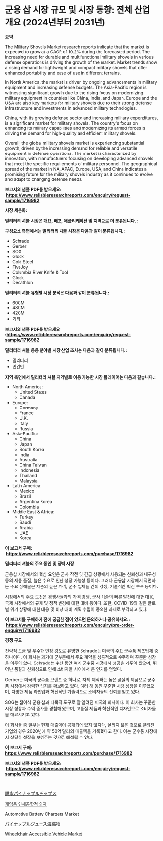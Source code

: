 <p><h1>군용 삽 시장 규모 및 시장 동향: 전체 산업 개요 (2024년부터 2031년)</h1></p><p><strong>요약</strong></p>
<p><p>The Military Shovels Market research reports indicate that the market is expected to grow at a CAGR of 10.2% during the forecasted period. The increasing need for durable and multifunctional military shovels in various defense operations is driving the growth of the market. Market trends show a rising demand for lightweight and compact military shovels that offer enhanced portability and ease of use in different terrains.</p><p>In North America, the market is driven by ongoing advancements in military equipment and increasing defense budgets. The Asia-Pacific region is witnessing significant growth due to the rising focus on modernizing military equipment in countries like China, India, and Japan. Europe and the USA are also key markets for military shovels due to their strong defense infrastructure and investments in advanced military technologies.</p><p>China, with its growing defense sector and increasing military expenditures, is a significant market for military shovels. The country's focus on enhancing its military capabilities and modernizing its armed forces is driving the demand for high-quality and efficient military shovels.</p><p>Overall, the global military shovels market is experiencing substantial growth, driven by the increasing demand for reliable and versatile equipment in defense operations. The market is characterized by innovation, with manufacturers focusing on developing advanced shovels that meet the specific requirements of military personnel. The geographical spread of the market in NA, APAC, Europe, USA, and China indicates a promising future for the military shovels industry as it continues to evolve and adapt to changing defense needs.</p></p>
<p><strong>보고서의 샘플 PDF를 받으세요: &nbsp;<a href="https://www.reliableresearchreports.com/enquiry/request-sample/1716982">https://www.reliableresearchreports.com/enquiry/request-sample/1716982</a></strong></p>
<p><strong>시장 세분화:</strong></p>
<p><strong> 밀리터리 셔블 시장은 개요, 배포, 애플리케이션 및 지역으로 더 분류됩니다. :</strong></p>
<p><strong>구성요소 측면에서는 밀리터리 셔블 시장은 다음과 같이 분류됩니다.:</strong></p>
<p><ul><li>Schrade</li><li>Gerber</li><li>SOG</li><li>Glock</li><li>Cold Steel</li><li>FiveJoy</li><li>Columbia River Knife & Tool</li><li>Glock</li><li>Decathlon</li></ul></p>
<p><strong> 밀리터리 셔블 유형별 시장 분석은 다음과 같이 분류됩니다.:</strong></p>
<p><ul><li>60CM</li><li>48CM</li><li>42CM</li><li>기타</li></ul></p>
<p><strong>보고서의 샘플 PDF를 받으세요 :<a href="https://www.reliableresearchreports.com/enquiry/request-sample/1716982">https://www.reliableresearchreports.com/enquiry/request-sample/1716982</a></strong></p>
<p><strong> 밀리터리 셔블 응용 분야별 시장 산업 조사는 다음과 같이 분류됩니다.:</strong></p>
<p><ul><li>밀리터리</li><li>민간인</li></ul></p>
<p><strong>지역 측면에서 밀리터리 셔블 지역별로 이용 가능한 시장 플레이어는 다음과 같습니다.:</strong></p>
<p><ul>
    <li>
        North America:
        <ul>
            <li>United States</li>
            <li>Canada</li>
        </ul>
    </li>
    <li>
        Europe:
        <ul>
            <li>Germany</li>
            <li>France</li>
            <li>U.K.</li>
            <li>Italy</li>
            <li>Russia</li>
        </ul>
    </li>
    <li>
        Asia-Pacific:
        <ul>
            <li>China</li>
            <li>Japan</li>
            <li>South Korea</li>
            <li>India</li>
            <li>Australia</li>
            <li>China Taiwan</li>
            <li>Indonesia</li>
            <li>Thailand</li>
            <li>Malaysia</li>
        </ul>
    </li>
    <li>
        Latin America:
        <ul>
            <li>Mexico</li>
            <li>Brazil</li>
            <li>Argentina Korea</li>
            <li>Colombia</li>
        </ul>
    </li>
    <li>
        Middle East & Africa:
        <ul>
            <li>Turkey</li>
            <li>Saudi</li>
            <li>Arabia</li>
            <li>UAE</li>
            <li>Korea</li>
        </ul>
    </li>
    </ul></p>
<p><strong>이 보고서 구매: &nbsp;<a href="https://www.reliableresearchreports.com/purchase/1716982">https://www.reliableresearchreports.com/purchase/1716982</a></strong></p>
<p><strong>밀리터리 셔블의 주요 동인 및 장벽 시장</strong></p>
<p><p>군용삽 시장에서의 핵심 요인은 군사 작전 및 긴급 상황에서 사용되는 신뢰성과 내구성 등의 제품 품질, 높은 수요로 인한 성장 가능성 등이다. 그러나 군용삽 시장에서 직면하는 주요 장애물은 제품의 높은 가격, 군수 업체들 간의 경쟁, 기술적인 혁신 부족 등이다.</p><p>시장에서의 주요 도전은 경쟁사들과의 가격 경쟁, 군사 기술의 빠른 발전에 대한 대응, 국제 시장에서의 규제 및 정책 변경에 대한 대비 등이다. 또한, COVID-19와 같은 글로벌 위기 상황에 대한 대응 및 비상 대비 계획 수립이 중요한 과제로 부각되고 있다.</p></p>
<p><strong>이 보고서를 구매하기 전에 궁금한 점이 있으면 문의하거나 공유하세요.: &nbsp;<a href="https://www.reliableresearchreports.com/enquiry/pre-order-enquiry/1716982">https://www.reliableresearchreports.com/enquiry/pre-order-enquiry/1716982</a></strong></p>
<p><strong>경쟁 구도</strong></p>
<p><p>전략적 도금 및 우수한 인장 강도로 유명한 Schrade는 미국의 주요 군수품 제조업체 중 하나이다. 이 회사는 과거에 군부문에서 주요 계약을 성공적으로 수주하며 꾸준한 성장을 이루어 왔다. Schrade는 수년 동안 여러 군수품 시장에서 성공을 거두어 왔으며, 뛰어난 품질과 신뢰성으로 인해 소비자들 사이에서 큰 인기를 얻었다.</p><p>Gerber는 미국의 군수품 브랜드 중 하나로, 자체 제작하는 높은 품질의 제품으로 군수품 시장에서 강력한 입지를 확보하고 있다. 여러 해 동안 꾸준한 시장 성장을 이루었으며, 다양한 제품 라인업과 혁신적인 기술력으로 소비자들의 신뢰를 얻고 있다. </p><p>SOG는 접이식 군용 삽과 다목적 도구로 잘 알려진 미국의 회사이다. 이 회사는 꾸준한 시장 성장과 수익 증가를 경험해 왔으며, 고품질 제품과 혁신적인 디자인으로 소비자들을 매료시키고 있다. </p><p>이 회사들 중 일부는 현재 매출액이 공개되어 있지 않지만, 살리지 않은 것으로 알려진 기업의 경우 2020년에 약 50억 달러의 매출액을 기록했다고 한다. 이는 군수품 시장에서 상당한 성장을 보여주는 것으로 해석될 수 있다.</p></p>
<p><strong>이 보고서 구매: &nbsp; <a href="https://www.reliableresearchreports.com/purchase/1716982">https://www.reliableresearchreports.com/purchase/1716982</a></strong></p>
<p><strong>보고서의 샘플 PDF를 받으세요: &nbsp;<a href="https://www.reliableresearchreports.com/enquiry/request-sample/1716982">https://www.reliableresearchreports.com/enquiry/request-sample/1716982</a></strong><strong></strong></p>
<p>&nbsp;</p>
<p><p><a href="https://medium.com/@minnieebert2827/%E4%B9%BE%E7%87%A5%E3%83%91%E3%82%A4%E3%83%8A%E3%83%83%E3%83%97%E3%83%AB%E3%83%81%E3%83%83%E3%83%97%E5%B8%82%E5%A0%B4%E3%81%AE%E6%B4%9E%E5%AF%9F-%E5%B8%82%E5%A0%B4%E5%8B%95%E5%90%91-%E6%88%90%E9%95%B7-2024%E5%B9%B4%E3%81%8B%E3%82%892031%E5%B9%B4%E3%81%BE%E3%81%A7%E3%81%AE%E4%BA%88%E6%B8%AC-0d79ec106f9d">脱水パイナップルチップス</a></p><p><a href="https://medium.com/@lauren.reichert/%EA%B2%8C%EC%9E%84%EC%9A%A9-%EC%9D%B8%EC%B2%B4%EA%B3%B5%ED%95%99-%EC%9D%98%EC%9E%90-%EC%8B%9C%EC%9E%A5-%EC%A0%90%EC%9C%A0%EC%9C%A8-%EB%B3%80%ED%99%94-%EB%B0%8F-%EC%8B%9C%EC%9E%A5-%EC%84%B1%EC%9E%A5-%EC%B6%94%EC%84%B8-2024-2031-cb96638c8dd9">게임용 인체공학적 의자</a></p><p><a href="https://github.com/seekum/Market-Research-Report-List-1/blob/main/automotive-battery-chargers-market.md">Automotive Battery Chargers Market</a></p><p><a href="https://medium.com/@minnieebert2827/%E3%83%91%E3%82%A4%E3%83%B3%E3%82%A2%E3%83%83%E3%83%97%E3%83%AB%E3%82%B8%E3%83%A5%E3%83%BC%E3%82%B9%E6%BF%83%E7%B8%AE%E5%B8%82%E5%A0%B4-2031%E5%B9%B4%E3%81%BE%E3%81%A7%E3%81%AE%E5%8B%95%E5%90%91-%E4%BA%88%E6%B8%AC-%E7%AB%B6%E4%BA%89%E5%88%86%E6%9E%90-b48b3269c11a">パイナップルジュース濃縮物</a></p><p><a href="https://github.com/timeliteaut/Market-Research-Report-List-1/blob/main/wheelchair-accessible-vehicle-market.md">Wheelchair Accessible Vehicle Market</a></p></p>